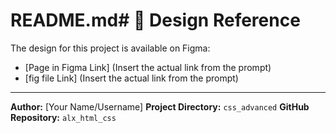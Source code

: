# README.md# 🔗 Design Reference

The design for this project is available on Figma:
* [Page in Figma Link] (Insert the actual link from the prompt)
* [fig file Link] (Insert the actual link from the prompt)

---

**Author:** [Your Name/Username]
**Project Directory:** `css_advanced`
**GitHub Repository:** `alx_html_css`
